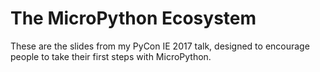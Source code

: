 The MicroPython Ecosystem
=========================

These are the slides from my PyCon IE 2017 talk,
designed to encourage people to take their first
steps with MicroPython.

